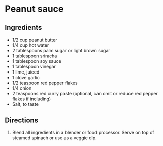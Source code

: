 Peanut sauce
============

Ingredients
-----------

- 1/2 cup peanut butter
- 1/4 cup hot water
- 2 tablespoons palm sugar or light brown sugar
- 1 tablespoon sriracha
- 1 tablespoon soy sauce
- 1 tablespoon vinegar
- 1 lime, juiced
- 1 clove garlic
- 1/2 teaspoon red pepper flakes
- 1/4 onion
- 2 teaspoons red curry paste (optional, can omit or reduce red pepper flakes if including)
- Salt, to taste

Directions
----------

1. Blend all ingredients in a blender or food processor. Serve on top of steamed spinach or use as a veggie dip.
